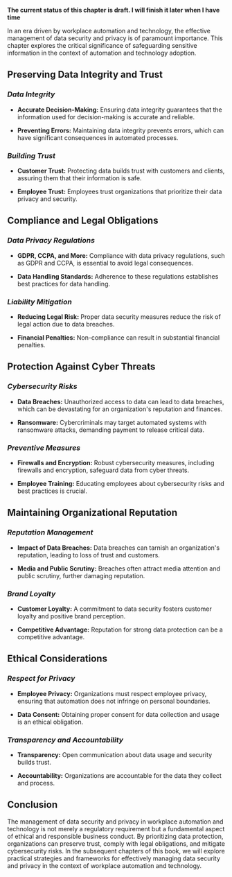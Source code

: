 **The current status of this chapter is draft. I will finish it later when I have time**

In an era driven by workplace automation and technology, the effective management of data security and privacy is of paramount importance. This chapter explores the critical significance of safeguarding sensitive information in the context of automation and technology adoption.

**Preserving Data Integrity and Trust**
---------------------------------------

### *Data Integrity*

* **Accurate Decision-Making:** Ensuring data integrity guarantees that the information used for decision-making is accurate and reliable.

* **Preventing Errors:** Maintaining data integrity prevents errors, which can have significant consequences in automated processes.

### *Building Trust*

* **Customer Trust:** Protecting data builds trust with customers and clients, assuring them that their information is safe.

* **Employee Trust:** Employees trust organizations that prioritize their data privacy and security.

**Compliance and Legal Obligations**
------------------------------------

### *Data Privacy Regulations*

* **GDPR, CCPA, and More:** Compliance with data privacy regulations, such as GDPR and CCPA, is essential to avoid legal consequences.

* **Data Handling Standards:** Adherence to these regulations establishes best practices for data handling.

### *Liability Mitigation*

* **Reducing Legal Risk:** Proper data security measures reduce the risk of legal action due to data breaches.

* **Financial Penalties:** Non-compliance can result in substantial financial penalties.

**Protection Against Cyber Threats**
------------------------------------

### *Cybersecurity Risks*

* **Data Breaches:** Unauthorized access to data can lead to data breaches, which can be devastating for an organization's reputation and finances.

* **Ransomware:** Cybercriminals may target automated systems with ransomware attacks, demanding payment to release critical data.

### *Preventive Measures*

* **Firewalls and Encryption:** Robust cybersecurity measures, including firewalls and encryption, safeguard data from cyber threats.

* **Employee Training:** Educating employees about cybersecurity risks and best practices is crucial.

**Maintaining Organizational Reputation**
-----------------------------------------

### *Reputation Management*

* **Impact of Data Breaches:** Data breaches can tarnish an organization's reputation, leading to loss of trust and customers.

* **Media and Public Scrutiny:** Breaches often attract media attention and public scrutiny, further damaging reputation.

### *Brand Loyalty*

* **Customer Loyalty:** A commitment to data security fosters customer loyalty and positive brand perception.

* **Competitive Advantage:** Reputation for strong data protection can be a competitive advantage.

**Ethical Considerations**
--------------------------

### *Respect for Privacy*

* **Employee Privacy:** Organizations must respect employee privacy, ensuring that automation does not infringe on personal boundaries.

* **Data Consent:** Obtaining proper consent for data collection and usage is an ethical obligation.

### *Transparency and Accountability*

* **Transparency:** Open communication about data usage and security builds trust.

* **Accountability:** Organizations are accountable for the data they collect and process.

**Conclusion**
--------------

The management of data security and privacy in workplace automation and technology is not merely a regulatory requirement but a fundamental aspect of ethical and responsible business conduct. By prioritizing data protection, organizations can preserve trust, comply with legal obligations, and mitigate cybersecurity risks. In the subsequent chapters of this book, we will explore practical strategies and frameworks for effectively managing data security and privacy in the context of workplace automation and technology.
